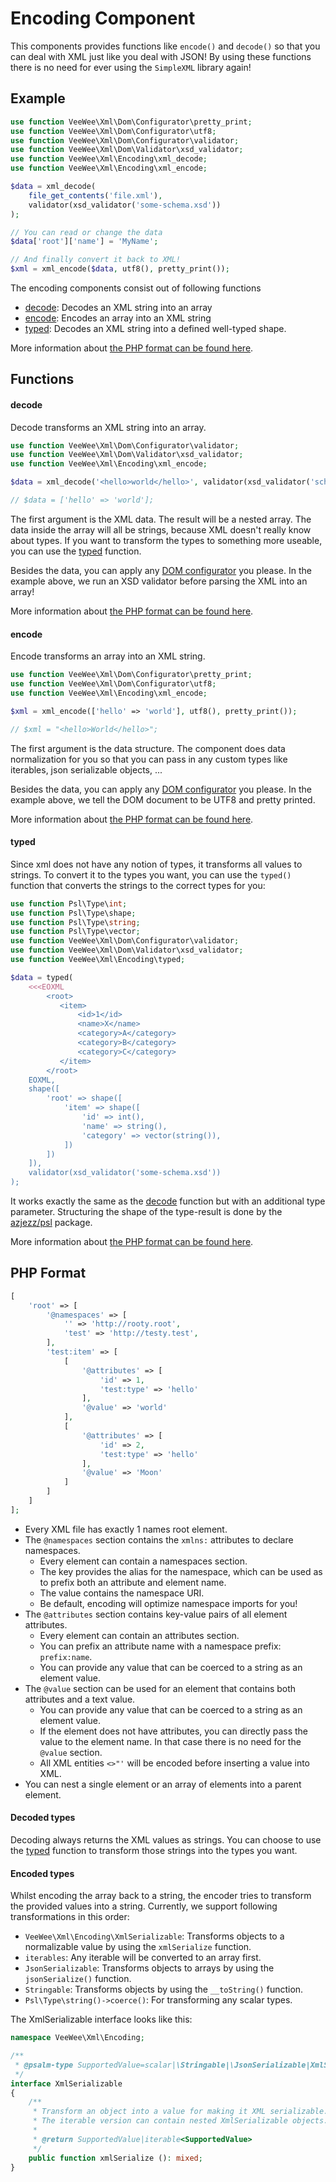 # Encoding Component

This components provides functions like `encode()` and `decode()` so that you can deal with XML just like you deal with JSON!
By using these functions there is no need for ever using the `SimpleXML` library again!

## Example

```php
use function VeeWee\Xml\Dom\Configurator\pretty_print;
use function VeeWee\Xml\Dom\Configurator\utf8;
use function VeeWee\Xml\Dom\Configurator\validator;
use function VeeWee\Xml\Dom\Validator\xsd_validator;
use function VeeWee\Xml\Encoding\xml_decode;
use function VeeWee\Xml\Encoding\xml_encode;

$data = xml_decode(
    file_get_contents('file.xml'),
    validator(xsd_validator('some-schema.xsd'))
);

// You can read or change the data
$data['root']['name'] = 'MyName';

// And finally convert it back to XML!
$xml = xml_encode($data, utf8(), pretty_print());
```

The encoding components consist out of following functions

- [decode](#decode): Decodes an XML string into an array
- [encode](#encode): Encodes an array into an XML string
- [typed](#typed): Decodes an XML string into a defined well-typed shape.

More information about [the PHP format can be found here](#php-format).

## Functions

#### decode

Decode transforms an XML string into an array.

```php
use function VeeWee\Xml\Dom\Configurator\validator;
use function VeeWee\Xml\Dom\Validator\xsd_validator;
use function VeeWee\Xml\Encoding\xml_encode;

$data = xml_decode('<hello>world</hello>', validator(xsd_validator('schema.xsd')));

// $data = ['hello' => 'world'];
```

The first argument is the XML data.
The result will be a nested array. The data inside the array will all be strings, because XML doesn't really know about types.
If you want to transform the types to something more useable, you can use the [typed](#typed) function. 

Besides the data, you can apply any [DOM configurator](dom.md#configurators) you please.
In the example above, we run an XSD validator before parsing the XML into an array!

More information about [the PHP format can be found here](#php-format).

#### encode

Encode transforms an array into an XML string.

```php
use function VeeWee\Xml\Dom\Configurator\pretty_print;
use function VeeWee\Xml\Dom\Configurator\utf8;
use function VeeWee\Xml\Encoding\xml_encode;

$xml = xml_encode(['hello' => 'world'], utf8(), pretty_print());

// $xml = "<hello>World</hello>";
```

The first argument is the data structure.
The component does data normalization for you so that you can pass in any custom types like iterables, json serializable objects, ...

Besides the data, you can apply any [DOM configurator](dom.md#configurators) you please.
In the example above, we tell the DOM document to be UTF8 and pretty printed. 

More information about [the PHP format can be found here](#php-format).

#### typed

Since xml does not have any notion of types, it transforms all values to strings.
To convert it to the types you want, you can use the `typed()` function that converts the strings to the correct types for you:


```php
use function Psl\Type\int;
use function Psl\Type\shape;
use function Psl\Type\string;
use function Psl\Type\vector;
use function VeeWee\Xml\Dom\Configurator\validator;
use function VeeWee\Xml\Dom\Validator\xsd_validator;
use function VeeWee\Xml\Encoding\typed;

$data = typed(
    <<<EOXML
        <root>
           <item>
               <id>1</id>
               <name>X</name>
               <category>A</category>
               <category>B</category>
               <category>C</category>
           </item>     
        </root>
    EOXML,
    shape([
        'root' => shape([
            'item' => shape([
                'id' => int(),
                'name' => string(),
                'category' => vector(string()),
            ])
        ])
    ]),
    validator(xsd_validator('some-schema.xsd'))
);
```

It works exactly the same as the [decode](#decode) function but with an additional type parameter.
Structuring the shape of the type-result is done by the [azjezz/psl](https://github.com/azjezz/psl) package.

More information about [the PHP format can be found here](#php-format).

## PHP Format

```php
[
    'root' => [
        '@namespaces' => [
            '' => 'http://rooty.root',
            'test' => 'http://testy.test',
        ],
        'test:item' => [
            [
                '@attributes' => [
                    'id' => 1,
                    'test:type' => 'hello'  
                ],
                '@value' => 'world'
            ],
            [
                '@attributes' => [
                    'id' => 2,
                    'test:type' => 'hello'  
                ],
                '@value' => 'Moon'
            ]
        ]
    ]
];
```

- Every XML file has exactly 1 names root element.
- The `@namespaces` section contains the `xmlns:` attributes to declare namespaces.
  - Every element can contain a namespaces section.
  - The key provides the alias for the namespace, which can be used as to prefix both an attribute and element name.
  - The value contains the namespace URI.
  - Be default, encoding will optimize namespace imports for you!
- The `@attributes` section contains key-value pairs of all element attributes.
  - Every element can contain an attributes section.
  - You can prefix an attribute name with a namespace prefix: `prefix:name`.
  - You can provide any value that can be coerced to a string as an element value.
- The `@value` section can be used for an element that contains both attributes and a text value.
    - You can provide any value that can be coerced to a string as an element value.
    - If the element does not have attributes, you can directly pass the value to the element name. In that case there is no need for the `@value` section.
    - All XML entities `<>"'` will be encoded before inserting a value into XML.
- You can nest a single element or an array of elements into a parent element.

#### Decoded types
Decoding always returns the XML values as strings.
You can choose to use the [typed](#typed) function to transform those strings into the types you want.

#### Encoded types
Whilst encoding the array back to a string, the encoder tries to transform the provided values into a string.
Currently, we support following transformations in this order:

- `VeeWee\Xml\Encoding\XmlSerializable`: Transforms objects to a normalizable value by using the `xmlSerialize` function.
- `iterables`: Any iterable will be converted to an array first.
- `JsonSerializable`: Transforms objects to arrays by using the `jsonSerialize()` function.
- `Stringable`: Transforms objects by using the `__toString()` function.
- `Psl\Type\string()->coerce()`: For transforming any scalar types. 

The XmlSerializable interface looks like this:

```php
namespace VeeWee\Xml\Encoding;

/**
 * @psalm-type SupportedValue=scalar|\Stringable|\JsonSerializable|XmlSerializable
 */
interface XmlSerializable
{
    /**
     * Transform an object into a value for making it XML serializable.
     * The iterable version can contain nested XmlSerializable objects.
     *
     * @return SupportedValue|iterable<SupportedValue>
     */
    public function xmlSerialize (): mixed;
}
```
